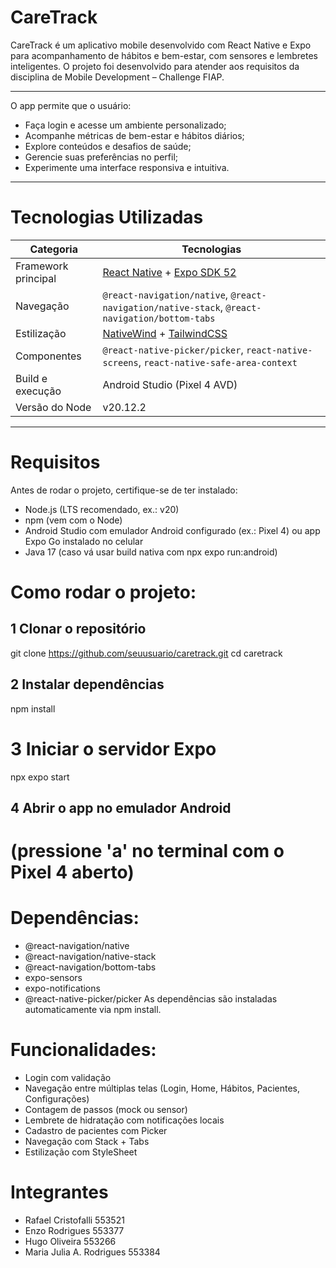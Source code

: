 # CareTrack

CareTrack é um aplicativo mobile desenvolvido com React Native e Expo  para acompanhamento de hábitos e bem-estar, com sensores e lembretes inteligentes. O projeto foi desenvolvido para atender aos requisitos da disciplina de Mobile Development – Challenge FIAP.

---

O app permite que o usuário:
- Faça login e acesse um ambiente personalizado;
- Acompanhe métricas de bem-estar e hábitos diários;
- Explore conteúdos e desafios de saúde;
- Gerencie suas preferências no perfil;
- Experimente uma interface responsiva e intuitiva.

---

# Tecnologias Utilizadas

| Categoria | Tecnologias |
|------------|--------------|
| Framework principal | [React Native](https://reactnative.dev/) + [Expo SDK 52](https://docs.expo.dev/) |
| Navegação | `@react-navigation/native`, `@react-navigation/native-stack`, `@react-navigation/bottom-tabs` |
| Estilização | [NativeWind](https://www.nativewind.dev/) + [TailwindCSS](https://tailwindcss.com/) |
| Componentes | `@react-native-picker/picker`, `react-native-screens`, `react-native-safe-area-context` |
| Build e execução | Android Studio (Pixel 4 AVD) |
| Versão do Node | v20.12.2 |

---

# Requisitos

Antes de rodar o projeto, certifique-se de ter instalado:
- Node.js  (LTS recomendado, ex.: v20)
- npm (vem com o Node)
- Android Studio com emulador Android configurado (ex.: Pixel 4) ou app Expo Go instalado no celular
- Java 17 (caso vá usar build nativa com npx expo run:android)

# Como rodar o projeto:

## 1️ Clonar o repositório
git clone https://github.com/seuusuario/caretrack.git
cd caretrack

## 2️ Instalar dependências
npm install

# 3️ Iniciar o servidor Expo
npx expo start 

## 4️ Abrir o app no emulador Android
# (pressione 'a' no terminal com o Pixel 4 aberto)

# Dependências:
- @react-navigation/native
- @react-navigation/native-stack
- @react-navigation/bottom-tabs
- expo-sensors
- expo-notifications
- @react-native-picker/picker
As dependências são instaladas automaticamente via npm install.

# Funcionalidades:
- Login com validação
- Navegação entre múltiplas telas (Login, Home, Hábitos, Pacientes, Configurações)
- Contagem de passos (mock ou sensor)
- Lembrete de hidratação com notificações locais
- Cadastro de pacientes com Picker
- Navegação com Stack + Tabs
- Estilização com StyleSheet

# Integrantes
- Rafael Cristofalli	553521
- Enzo Rodrigues	553377
- Hugo Oliveira	553266
- Maria Julia A. Rodrigues	553384


